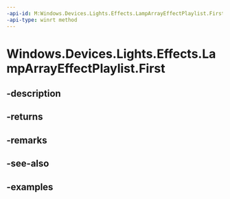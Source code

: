 ```yaml
---
-api-id: M:Windows.Devices.Lights.Effects.LampArrayEffectPlaylist.First
-api-type: winrt method
---
```


<!-- Method syntax.
public IIterator<ILampArrayEffect> LampArrayEffectPlaylist.First()
-->

# Windows.Devices.Lights.Effects.LampArrayEffectPlaylist.First

## -description

## -returns

## -remarks

## -see-also

## -examples

